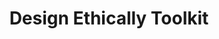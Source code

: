 ---
title: "Design Ethically Toolkit"
authors: ["Kat Zhou"]
type: "tool"
link: "https://www.designethically.com/toolkit"
---
